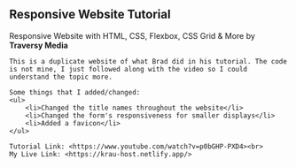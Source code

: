 <h2>
    Responsive Website Tutorial
</h2>
<p>
    Responsive Website with HTML, CSS, Flexbox, CSS Grid &amp; More by <strong>Traversy Media</strong>
    
    This is a duplicate website of what Brad did in his tutorial. The code is not mine, I just followed along with the video so I could understand the topic more.
        
    Some things that I added/changed:
    <ul>
        <li>Changed the title names throughout the website</li>
        <li>Changed the form's responsiveness for smaller displays</li>
        <li>Added a favicon</li>
    </ul>

    Tutorial Link: <https://www.youtube.com/watch?v=p0bGHP-PXD4><br>
    My Live Link: <https://krau-host.netlify.app/>
</p>
